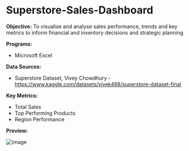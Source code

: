 # Superstore-Sales-Dashboard

<b>Objective:</b> To visualise and analyse sales performance, trends and key metrics to inform financial and inventory decisions and strategic planning

<b>Programs:</b>
- Microsoft Excel 


<b>Data Sources:</b>
- Superstore Dataset, Vivey Chowdhury - https://www.kaggle.com/datasets/vivek468/superstore-dataset-final

<b>Key Metrics:</b> 
- Total Sales
- Top Performing Products
- Region Performance

<b>Preview:</b> 

![image](https://github.com/womcmichael-exe/Superstore-Sales-Dashboard/assets/160300133/754ba0aa-f212-4098-8725-70383d39b0e4)

